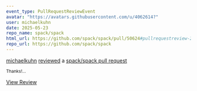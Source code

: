 ```yaml
---
event_type: PullRequestReviewEvent
avatar: "https://avatars.githubusercontent.com/u/4062614?"
user: michaelkuhn
date: 2025-05-23
repo_name: spack/spack
html_url: https://github.com/spack/spack/pull/50624#pullrequestreview-2865758505
repo_url: https://github.com/spack/spack
---
```


<a href='https://github.com/michaelkuhn' target='_blank'>michaelkuhn</a> <a href='https://github.com/spack/spack/pull/50624#pullrequestreview-2865758505' target='_blank'>reviewed</a> a <a href='https://github.com/spack/spack/pull/50624' target='_blank'>spack/spack pull request</a>

<small>Thanks!...</small>

<a href='https://github.com/spack/spack/pull/50624#pullrequestreview-2865758505' target='_blank'>View Review</a>